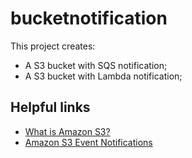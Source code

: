 # bucketnotification

This project creates:
- A S3 bucket with SQS notification;
- A S3 bucket with Lambda notification;

## Helpful links

- [What is Amazon S3?][1]
- [Amazon S3 Event Notifications][2]

[1]: https://docs.aws.amazon.com/AmazonS3/latest/userguide/Welcome.html
[2]: https://docs.aws.amazon.com/AmazonS3/latest/userguide/NotificationHowTo.html
